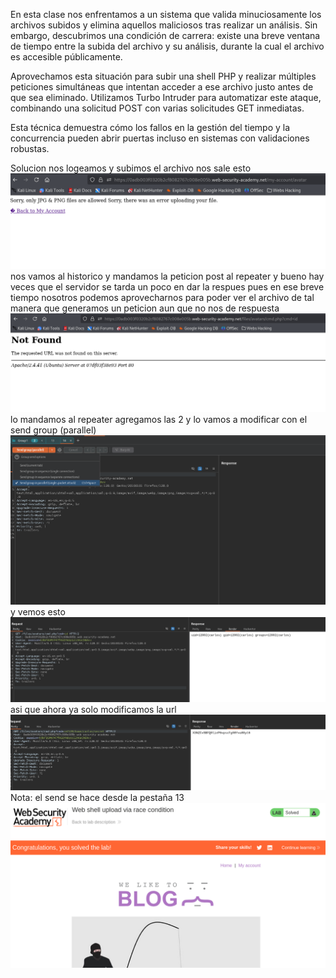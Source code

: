 En esta clase nos enfrentamos a un sistema que valida minuciosamente los archivos subidos y elimina aquellos maliciosos tras realizar un análisis. Sin embargo, descubrimos una condición de carrera: existe una breve ventana de tiempo entre la subida del archivo y su análisis, durante la cual el archivo es accesible públicamente.

Aprovechamos esta situación para subir una shell PHP y realizar múltiples peticiones simultáneas que intentan acceder a ese archivo justo antes de que sea eliminado. Utilizamos Turbo Intruder para automatizar este ataque, combinando una solicitud POST con varias solicitudes GET inmediatas.

Esta técnica demuestra cómo los fallos en la gestión del tiempo y la concurrencia pueden abrir puertas incluso en sistemas con validaciones robustas.

Solucion
nos logeamos y subimos el archivo nos sale esto
![Pasted_image_20250830212622.png](/Imagenes/Pasted_image_20250830212622.png)
nos vamos al historico y mandamos la peticion post al repeater
y bueno hay veces que el servidor se tarda un poco en dar la respues pues en ese breve tiempo nosotros podemos aprovecharnos para poder ver el archivo
de tal manera que generamos un peticion aun que no nos de respuesta
![Pasted_image_20250830213054.png](/Imagenes/Pasted_image_20250830213054.png)
lo mandamos al repeater
agregamos las 2 y lo vamos a modificar con el send group (parallel)
![Pasted_image_20250830213205.png](/Imagenes/Pasted_image_20250830213205.png)y vemos esto
![Pasted_image_20250830213324.png](/Imagenes/Pasted_image_20250830213324.png)
asi que ahora ya solo modificamos la url 
![Pasted_image_20250830213529.png](/Imagenes/Pasted_image_20250830213529.png)
Nota: el send se hace desde la pestaña 13
![Pasted_image_20250830213618.png](/Imagenes/Pasted_image_20250830213618.png)
